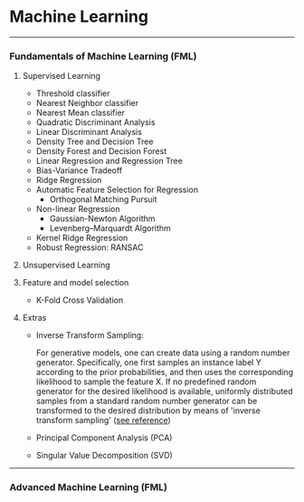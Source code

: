 # Machine Learning

***

### Fundamentals of Machine Learning (FML)

1. Supervised Learning
    * Threshold classifier
    * Nearest Neighbor classifier
    * Nearest Mean classifier
    * Quadratic Discriminant Analysis
    * Linear Discriminant Analysis
    * Density Tree and Decision Tree
    * Density Forest and Decision Forest
    * Linear Regression and Regression Tree
    * Bias-Variance Tradeoff
    * Ridge Regression
    * Automatic Feature Selection for Regression
        * Orthogonal Matching Pursuit
    * Non-linear Regression
        * Gaussian-Newton Algorithm
        * Levenberg–Marquardt Algorithm
    * Kernel Ridge Regression
    * Robust Regression: RANSAC

2. Unsupervised Learning

3. Feature and model selection
    * K-Fold Cross Validation

4. Extras
    * Inverse Transform Sampling:

      For generative models, one can create data using a random number generator. Specifically, one first samples an
      instance label Y according to the prior probabilities, and then uses the corresponding likelihood to sample the
      feature X. If no predefined random generator for the desired likelihood is available, uniformly distributed
      samples from a standard random number generator can be transformed to the desired distribution by means of
      'inverse transform sampling' ([see reference](https://en.wikipedia.org/wiki/Inverse_transform_sampling))

    * Principal Component Analysis (PCA)
    * Singular Value Decomposition (SVD)

***

### Advanced Machine Learning (FML)

    
